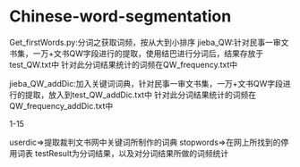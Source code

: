 # Chinese-word-segmentation
Get_firstWords.py:分词之获取词频，按从大到小排序
jieba_QW:针对民事一审文书集，一万+文书QW字段进行的提取，使用结巴进行分词后，结果存放于test_QW.txt中
针对此分词结果统计的词频在QW_frequency.txt中

jieba_QW_addDic:加入关键词词典，针对民事一审文书集，一万+文书QW字段进行的提取，放入到test_QW_addDic.txt中
针对此分词结果统计的词频在QW_frequency_addDic.txt中

1-15

userdic=>提取裁判文书网中关键词所制作的词典
stopwords=>在网上所找到的停用词表
testResult为分词结果，以及对分词结果所做的词频统计
